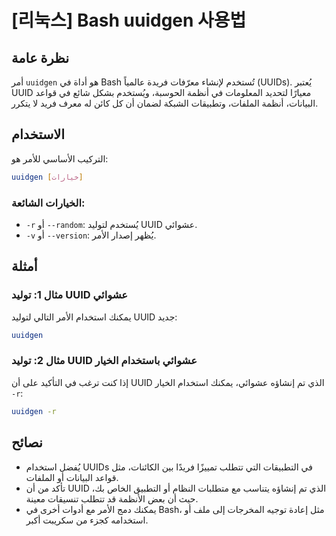 # [리눅스] Bash uuidgen 사용법

## نظرة عامة
أمر `uuidgen` هو أداة في Bash تُستخدم لإنشاء معرّفات فريدة عالمياً (UUIDs). يُعتبر UUID معيارًا لتحديد المعلومات في أنظمة الحوسبة، ويُستخدم بشكل شائع في قواعد البيانات، أنظمة الملفات، وتطبيقات الشبكة لضمان أن كل كائن له معرف فريد لا يتكرر.

## الاستخدام
التركيب الأساسي للأمر هو:

```bash
uuidgen [خيارات]
```

### الخيارات الشائعة:
- `-r` أو `--random`: يُستخدم لتوليد UUID عشوائي.
- `-v` أو `--version`: يُظهر إصدار الأمر.

## أمثلة
### مثال 1: توليد UUID عشوائي
يمكنك استخدام الأمر التالي لتوليد UUID جديد:

```bash
uuidgen
```

### مثال 2: توليد UUID عشوائي باستخدام الخيار
إذا كنت ترغب في التأكيد على أن UUID الذي تم إنشاؤه عشوائي، يمكنك استخدام الخيار `-r`:

```bash
uuidgen -r
```

## نصائح
- يُفضل استخدام UUIDs في التطبيقات التي تتطلب تمييزًا فريدًا بين الكائنات، مثل قواعد البيانات أو الملفات.
- تأكد من أن UUID الذي تم إنشاؤه يتناسب مع متطلبات النظام أو التطبيق الخاص بك، حيث أن بعض الأنظمة قد تتطلب تنسيقات معينة.
- يمكنك دمج الأمر مع أدوات أخرى في Bash، مثل إعادة توجيه المخرجات إلى ملف أو استخدامه كجزء من سكريبت أكبر.